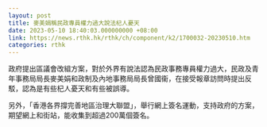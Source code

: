 ```yaml
---
layout: post
title: 麥美娟稱民政專員權力過大說法杞人憂天
date: 2023-05-10 18:40:03.000000000 +08:00
link: https://news.rthk.hk/rthk/ch/component/k2/1700032-20230510.htm
categories: rthk
---
```


政府提出區議會改組方案，對於外界有說法認為民政事務專員權力過大，民政及青年事務局局長麥美娟和政制及內地事務局局長曾國衞，在接受報章訪問時提出反駁，認為是有些杞人憂天和有些被誤導。

另外，「香港各界撐完善地區治理大聯盟」，舉行網上簽名運動，支持政府的方案，期望網上和街站，能收集到超過200萬個簽名。
